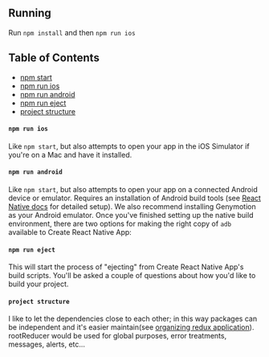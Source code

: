 ## Running
Run `npm install` and then `npm run ios` 

## Table of Contents

  * [npm start](#npm-start)
  * [npm run ios](#npm-run-ios)
  * [npm run android](#npm-run-android)
  * [npm run eject](#npm-run-eject)
  * [project structure](#project-structure)

#### `npm run ios`

Like `npm start`, but also attempts to open your app in the iOS Simulator if you're on a Mac and have it installed.

#### `npm run android`

Like `npm start`, but also attempts to open your app on a connected Android device or emulator. Requires an installation of Android build tools (see [React Native docs](https://facebook.github.io/react-native/docs/getting-started.html) for detailed setup). We also recommend installing Genymotion as your Android emulator. Once you've finished setting up the native build environment, there are two options for making the right copy of `adb` available to Create React Native App:

#### `npm run eject`

This will start the process of "ejecting" from Create React Native App's build scripts. You'll be asked a couple of questions about how you'd like to build your project.

#### `project structure`

I like to let the dependencies close to each other; in this way packages can be independent and it's easier maintain(see [organizing redux application](https://jaysoo.ca/2016/02/28/organizing-redux-application/)).
rootReducer would be used for global purposes, error treatments, messages, alerts, etc...

